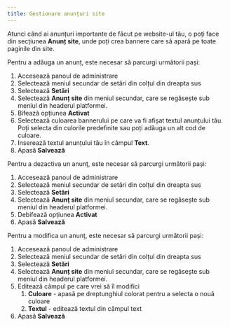 ```yaml
---
title: Gestionare anunțuri site
---
```


Atunci când ai anunțuri importante de făcut pe website-ul tău, o poți
face din secțiunea **Anunț site**, unde poți crea bannere care să
apară pe toate paginile din site.

Pentru a adăuga un anunț, este necesar să parcurgi următorii pași:

1)  Accesează panoul de administrare
2)  Selectează meniul secundar de setări din colțul din dreapta sus
3)  Selectează **Setări**
4)  Selectează **Anunț site** din meniul secundar, care se regăsește sub
    meniul din headerul platformei.
5)  Bifează opțiunea **Activat**
6)  Selectează culoarea bannerului pe care va fi afișat textul anunțului
    tău. Poți selecta din culorile predefinite sau poți adăuga un alt
    cod de culoare.
7)  Inserează textul anunțului tău în câmpul **Text**.
8)  Apasă **Salvează**

Pentru a dezactiva un anunț, este necesar să parcurgi următorii pași:

1)  Accesează panoul de administrare
2)  Selectează meniul secundar de setări din colțul din dreapta sus
3)  Selectează **Setări**
4)  Selectează **Anunț site** din meniul secundar, care se regăsește sub
    meniul din headerul platformei.
5)  Debifează opțiunea **Activat**
6)  Apasă **Salvează**

Pentru a modifica un anunț, este necesar să parcurgi următorii pași:

1)  Accesează panoul de administrare
2)  Selectează meniul secundar de setări din colțul din dreapta sus
3)  Selectează **Setări**
4)  Selectează **Anunț site** din meniul secundar, care se regăsește sub
    meniul din headerul platformei.
5)  Editează câmpul pe care vrei să îl modifici
    1.  **Culoare** - apasă pe dreptunghiul colorat pentru a selecta o
        nouă culoare
    2.  **Textul** - editează textul din câmpul text
6)  Apasă **Salvează**
